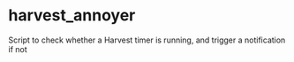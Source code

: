 # harvest_annoyer
Script to check whether a Harvest timer is running, and trigger a notification if not

